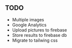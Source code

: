 ## TODO
* Multiple images
* Google Analytics
* Upload pictures to firebase
* Store results to firebase db
* Migrate to tailwing css
